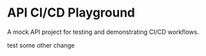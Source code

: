 # API CI/CD Playground

A mock API project for testing and demonstrating CI/CD workflows.

test
some other change
